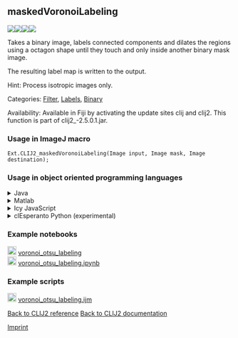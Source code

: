 ## maskedVoronoiLabeling
<img src="images/mini_empty_logo.png"/><img src="images/mini_clij2_logo.png"/><img src="images/mini_clijx_logo.png"/><img src="images/mini_cle_logo.png"/>

Takes a binary image, labels connected components and dilates the regions using a octagon shape until they touch and only inside another binary mask image.

The resulting label map is written to the output.

Hint: Process isotropic images only.

Categories: [Filter](https://clij.github.io/clij2-docs/reference__filter), [Labels](https://clij.github.io/clij2-docs/reference__label), [Binary](https://clij.github.io/clij2-docs/reference__binary)

Availability: Available in Fiji by activating the update sites clij and clij2.
This function is part of clij2_-2.5.0.1.jar.

### Usage in ImageJ macro
```
Ext.CLIJ2_maskedVoronoiLabeling(Image input, Image mask, Image destination);
```


### Usage in object oriented programming languages



<details>

<summary>
Java
</summary>
<pre class="highlight">// init CLIJ and GPU
import net.haesleinhuepf.clij2.CLIJ2;
import net.haesleinhuepf.clij.clearcl.ClearCLBuffer;
CLIJ2 clij2 = CLIJ2.getInstance();

// get input parameters
ClearCLBuffer input = clij2.push(inputImagePlus);
ClearCLBuffer mask = clij2.push(maskImagePlus);
destination = clij2.create(input);
</pre>

<pre class="highlight">
// Execute operation on GPU
clij2.maskedVoronoiLabeling(input, mask, destination);
</pre>

<pre class="highlight">
// show result
destinationImagePlus = clij2.pull(destination);
destinationImagePlus.show();

// cleanup memory on GPU
clij2.release(input);
clij2.release(mask);
clij2.release(destination);
</pre>

</details>



<details>

<summary>
Matlab
</summary>
<pre class="highlight">% init CLIJ and GPU
clij2 = init_clatlab();

% get input parameters
input = clij2.pushMat(input_matrix);
mask = clij2.pushMat(mask_matrix);
destination = clij2.create(input);
</pre>

<pre class="highlight">
% Execute operation on GPU
clij2.maskedVoronoiLabeling(input, mask, destination);
</pre>

<pre class="highlight">
% show result
destination = clij2.pullMat(destination)

% cleanup memory on GPU
clij2.release(input);
clij2.release(mask);
clij2.release(destination);
</pre>

</details>



<details>

<summary>
Icy JavaScript
</summary>
<pre class="highlight">// init CLIJ and GPU
importClass(net.haesleinhuepf.clicy.CLICY);
importClass(Packages.icy.main.Icy);

clij2 = CLICY.getInstance();

// get input parameters
input_sequence = getSequence();
input = clij2.pushSequence(input_sequence);
mask_sequence = getSequence();
mask = clij2.pushSequence(mask_sequence);
destination = clij2.create(input);
</pre>

<pre class="highlight">
// Execute operation on GPU
clij2.maskedVoronoiLabeling(input, mask, destination);
</pre>

<pre class="highlight">
// show result
destination_sequence = clij2.pullSequence(destination)
Icy.addSequence(destination_sequence);
// cleanup memory on GPU
clij2.release(input);
clij2.release(mask);
clij2.release(destination);
</pre>

</details>



<details>

<summary>
clEsperanto Python (experimental)
</summary>
<pre class="highlight">import pyclesperanto_prototype as cle

cle.masked_voronoi_labeling(input, mask, destination)

</pre>



</details>





### Example notebooks
<a href="https://clij.github.io/clij2-docs/md/voronoi_otsu_labeling"><img src="images/language_macro.png" height="20"/></a> [voronoi_otsu_labeling](https://clij.github.io/clij2-docs/md/voronoi_otsu_labeling)  
<a href="https://github.com/clEsperanto/pyclesperanto_prototype/tree/master/demo/segmentation/voronoi_otsu_labeling.ipynb"><img src="images/language_python.png" height="20"/></a> [voronoi_otsu_labeling.ipynb](https://github.com/clEsperanto/pyclesperanto_prototype/tree/master/demo/segmentation/voronoi_otsu_labeling.ipynb)  




### Example scripts
<a href="https://github.com/clij/clij2-docs/blob/master/src/main/macro/voronoi_otsu_labeling.ijm"><img src="images/language_macro.png" height="20"/></a> [voronoi_otsu_labeling.ijm](https://github.com/clij/clij2-docs/blob/master/src/main/macro/voronoi_otsu_labeling.ijm)  


[Back to CLIJ2 reference](https://clij.github.io/clij2-docs/reference)
[Back to CLIJ2 documentation](https://clij.github.io/clij2-docs)

[Imprint](https://clij.github.io/imprint)
